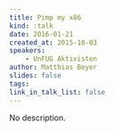 ```yaml
---
title: Pimp my x86
kind: :talk
date: 2016-01-21
created_at: 2015-10-03
speakers:
    - UnFUG Aktivisten
author: Matthias Beyer
slides: false
tags:
link_in_talk_list: false
---
```


No description.

